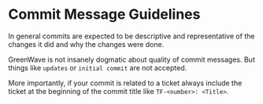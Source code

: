 # Commit Message Guidelines

In general commits are expected to be descriptive and representative of the changes it did and why the changes were done.

GreenWave is not insanely dogmatic about quality of commit messages. But things like `updates` or `initial commit` are not accepted.

More importantly, if your commit is related to a ticket always include the ticket at the beginning of the commit title like `TF-<number>: <Title>`.
